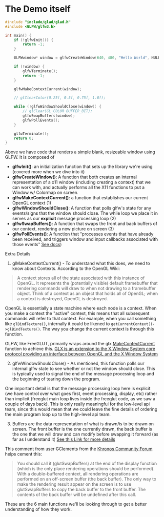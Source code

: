 # The Demo itself

```C
#include "include/glad/glad.h"
#include <GLFW/glfw3.h>

int main() {
    if (!glfwInit()) {
        return -1;
    }

    GLFWwindow* window = glfwCreateWindow(640, 480, "Hello World", NULL, NULL);

    if (!window) {
        glfwTerminate();
        return -1;
    }

    glfwMakeContextCurrent(window);

    // glClearColor(0.25f, 0.5f, 0.75f, 1.0f);

    while (!glfwWindowShouldClose(window)) {
        // glClear(GL_COLOR_BUFFER_BIT);
        glfwSwapBuffers(window);
        glfwPollEvents();
    }

    glfwTerminate();
    return 0;
}
```

Above we have code that renders a simple blank, resizeable window using GLFW. It is composed of 
- **glfwInit()**: an initialization function that sets up the library we're using (covered more when we dive into it)
- **glfwCreateWindow()**: A function that both creates an internal representation of a x11 window (including creating a context) that we can work with, and actually performs all the X11 functions to put a Window w/ Colormap on screen.
- **glfwMakeContextCurrent()**: a function that establishes our current OpenGL context (1)
- **glfwWindowShouldClose()**: A function that polls glfw's state for any events/signs that the window should close. The while loop we place it in serves as our **explicit** message processing loop (2)
- **glfwSwapBuffers()**: A function that swaps the front and back buffers of our context, rendering a new picture on screen (3)
- **glfwPollEvents()**: A function that "processes events that have already been received, and triggers window and input callbacks associated with those events" [See docs](https://www.glfw.org/docs/3.0/group__window.html#ga37bd57223967b4211d60ca1a0bf3c832:~:text=void%20glfwPollEvents,))


Extra Details
1) glMakeContextCurrent() - To understand what this does, we need to know about Contexts. According to the OpenGL Wiki:
>  A context stores all of the state associated with this instance of OpenGL. It represents the (potentially visible) default framebuffer that rendering commands will draw to when not drawing to a framebuffer object. Think of a context as an object that holds all of OpenGL; when a context is destroyed, OpenGL is destroyed.

OpenGL is essentially a state machine where each node is a context. When you make a context the "active" context, this means that all subsequent commands will refer to that context. For example, when you call something like `glBindTexture()`, internally it could be likened to `getCurrentContext()->glBindTexture()`. The way you change the current context is through this function. 

GLFW, like FreeGLUT, primarily wraps around the glx [MakeContextCurrent](https://github.com/anholt/mesa/blob/01e511233b24872b08bff862ff692dfb5b22c1f4/src/glx/glxcurrent.c#L174) function to achieve this. [GLX is an extension to the X Window System core protocol providing an interface between OpenGL and the X Window System](https://en.wikipedia.org/wiki/GLX)

2) glfwWindowShouldClose() - As mentioned, this function polls our internal glfw state to see whether or not the window should close. This is typically used to signal the end of the message processing loop and the beginning of tearing down the program.

One important detail is that the message processing loop here is explicit (we have control over what goes first, event processing, display, etc) rather than implicit (freeglut main loop lives inside the freeglut code, as we saw a couple of days back). This is only really meaningful for the low-level api team, since this would mean that we could leave the fine details of ordering the main program loop up to the high-level api team.

3) Buffers are the data representation of what is drawn/is to be drawn on screen. The front buffer is the one currently drawn, the back buffer is the one that we will draw and can modify before swapping it forward (as far as I understand it) [See this Link for more details](https://community.khronos.org/t/understanding-the-opengl-main-loop-swapbuffers/75593)

This comment from user GClements from the [Khronos Community Forum](https://community.khronos.org/t/swapbuffers-when-to-use/104682) helps cement this:
> You should call it (glutSwapBuffers) at the end of the display function (which is the only place rendering operations should be performed). With a double-buffered context, all rendering operations are performed on an off-screen buffer (the back buffer). The only way to make the rendering result appear on the screen is to use glutSwapBuffers to copy the back buffer to the front buffer. The contents of the back buffer will be undefined after this call.

These are the 6 main functions we'll be looking through to get a better understanding of how they work.

